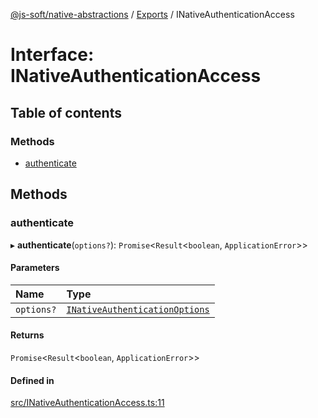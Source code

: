 [@js-soft/native-abstractions](../README.md) / [Exports](../modules.md) / INativeAuthenticationAccess

# Interface: INativeAuthenticationAccess

## Table of contents

### Methods

- [authenticate](INativeAuthenticationAccess.md#authenticate)

## Methods

### authenticate

▸ **authenticate**(`options?`): `Promise`<`Result`<`boolean`, `ApplicationError`\>\>

#### Parameters

| Name | Type |
| :------ | :------ |
| `options?` | [`INativeAuthenticationOptions`](INativeAuthenticationOptions.md) |

#### Returns

`Promise`<`Result`<`boolean`, `ApplicationError`\>\>

#### Defined in

[src/INativeAuthenticationAccess.ts:11](https://github.com/js-soft/ts-native-access/blob/93dbc36/packages/abstractions/src/INativeAuthenticationAccess.ts#L11)
